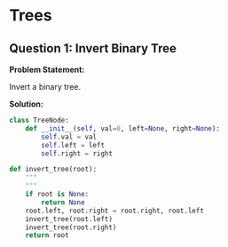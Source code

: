 # Trees

## Question 1: Invert Binary Tree

**Problem Statement:**

Invert a binary tree.

**Solution:**

```python
class TreeNode:
    def __init__(self, val=0, left=None, right=None):
        self.val = val
        self.left = left
        self.right = right

def invert_tree(root):
    """
    """
    if root is None:
        return None
    root.left, root.right = root.right, root.left
    invert_tree(root.left)
    invert_tree(root.right)
    return root
```
